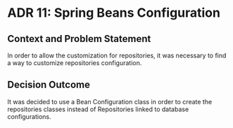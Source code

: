 # ADR 11: Spring Beans Configuration

## Context and Problem Statement

In order to allow the customization for repositories, it was necessary to find a way to customize repositories configuration.

## Decision Outcome

It was decided to use a Bean Configuration class in order to create the repositories classes instead of Repositories linked 
to database configurations.